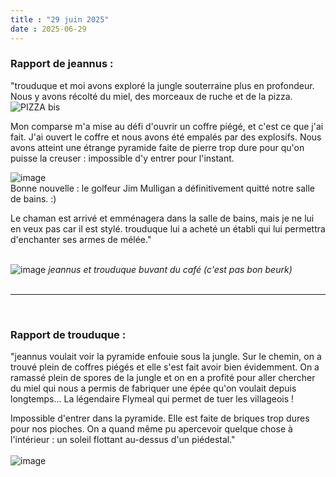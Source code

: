 ```yaml
---
title : "29 juin 2025"
date : 2025-06-29
---
```


### Rapport de jeannus :  
"trouduque et moi avons exploré la jungle souterraine plus en profondeur. Nous y avons récolté du miel, des morceaux de ruche et de la pizza. ![PIZZA bis](https://github.com/user-attachments/assets/862a6888-d7d2-4984-9693-6b164855a7a1)  

Mon comparse m'a mise au défi d'ouvrir un coffre piégé, et c'est ce que j'ai fait. J'ai ouvert le coffre et nous avons été empalés par des explosifs.
Nous avons atteint une étrange pyramide faite de pierre trop dure pour qu'on puisse la creuser : impossible d'y entrer pour l'instant.  

![image](https://github.com/user-attachments/assets/d86df2f8-45d2-4c1c-b3ec-de1b8331bd90)  
Bonne nouvelle : le golfeur Jim Mulligan a définitivement quitté notre salle de bains. :)

Le chaman est arrivé et emménagera dans la salle de bains, mais je ne lui en veux pas car il est stylé. trouduque lui a acheté un établi qui lui permettra d'enchanter ses armes de mélée."  
‎     
  
![image](https://github.com/user-attachments/assets/eb8728a3-2811-45c0-bf6a-7dd48d0e57aa)
_jeannus et trouduque buvant du café (c'est pas bon beurk)_  
‎
<br>

***
<br>

### Rapport de trouduque : 
"jeannus voulait voir la pyramide enfouie sous la jungle. Sur le chemin, on a trouvé plein de coffres piégés et elle s'est fait avoir bien évidemment. On a ramassé plein de spores de la jungle et on en a profité pour aller chercher du miel qui nous a permis de fabriquer une épée qu'on voulait depuis longtemps... La légendaire Flymeal qui permet de tuer les villageois !

Impossible d'entrer dans la pyramide. Elle est faite de briques trop dures pour nos pioches. On a quand même pu apercevoir quelque chose à l'intérieur : un soleil flottant au-dessus d'un piédestal."  
<br>
![image](https://github.com/user-attachments/assets/ead77122-6867-4a08-a116-c0d6a4cb62aa)
